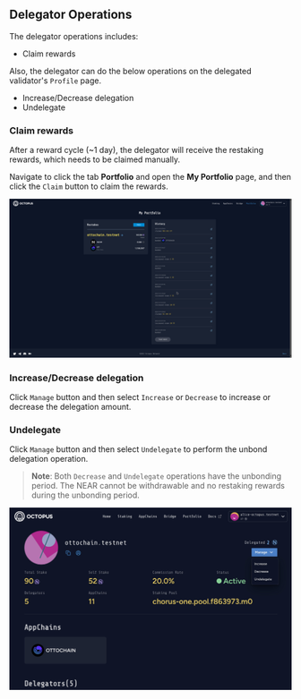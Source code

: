 ## Delegator Operations

The delegator operations includes:

* Claim rewards

Also, the delegator can do the below operations on the delegated validator's `Profile` page.

* Increase/Decrease delegation
* Undelegate

### Claim rewards

After a reward cycle (~1 day), the delegator will receive the restaking rewards, which needs to be claimed manually.

Navigate to click the tab **Portfolio** and open the **My Portfolio** page, and then click the `Claim` button to claim the rewards.

![claim rewards](../../images/maintain/v2/v2_claim_rewards.jpg)

### Increase/Decrease delegation

Click `Manage` button and then select `Increase` or `Decrease` to increase or decrease the delegation amount.

### Undelegate

Click `Manage` button and then select `Undelegate` to perform the unbond delegation operation.

> **Note**: Both `Decrease` and `Undelegate` operations have the unbonding period. The NEAR cannot be withdrawable and no restaking rewards during the unbonding period.

![delegator manage](../../images/maintain/v2/v2_delegator_manage.jpg)